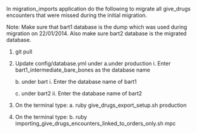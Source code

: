 In migration_imports application do the following to migrate all give_drugs encounters that were missed during the initial migration.

Note: Make sure that bart1 database is the dump which was used during migration on 22/01/2014.
      Also make sure bart2 database is the migrated database.

1. git pull

2. Update config/database.yml under
      a.under production
         i. Enter bart1_intermediate_bare_bones as the database name
      
      b. under bart
         i. Enter the database name of bart1
  
      c. under bart2
         ii. Enter the database name of bart2

3. On the terminal type:
      a. ruby give_drugs_export_setup.sh production

4. On the terminal type:
      b. ruby importing_give_drugs_encounters_linked_to_orders_only.sh mpc

